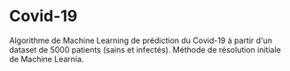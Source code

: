 # Covid-19
Algorithme de Machine Learning de prédiction du Covid-19 à partir d'un dataset de 5000 patients (sains et infectés).
Méthode de résolution initiale de Machine Learnia.
